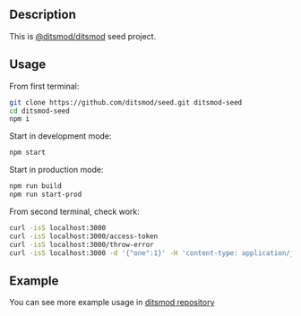 ## Description

This is [@ditsmod/ditsmod](https://github.com/ditsmod/ditsmod) seed project.

## Usage

From first terminal:

```bash
git clone https://github.com/ditsmod/seed.git ditsmod-seed
cd ditsmod-seed
npm i
```

Start in development mode:

```bash
npm start
```

Start in production mode:

```bash
npm run build
npm run start-prod
```

From second terminal, check work:

```bash
curl -isS localhost:3000
curl -isS localhost:3000/access-token
curl -isS localhost:3000/throw-error
curl -isS localhost:3000 -d '{"one":1}' -H 'content-type: application/json'
```

## Example

You can see more example usage in [ditsmod repository](https://github.com/ditsmod/ditsmod/tree/main/examples)
